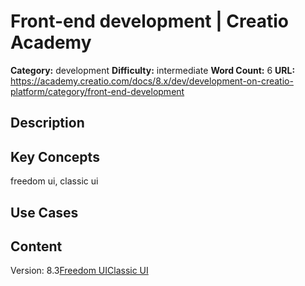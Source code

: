 # Front-end development | Creatio Academy

**Category:** development **Difficulty:** intermediate **Word Count:** 6
**URL:**
https://academy.creatio.com/docs/8.x/dev/development-on-creatio-platform/category/front-end-development

## Description

## Key Concepts

freedom ui, classic ui

## Use Cases

## Content

Version:
8.3[Freedom UI](/docs/8.x/dev/development-on-creatio-platform/category/freedom-ui)[Classic UI](/docs/8.x/dev/development-on-creatio-platform/category/classic-ui)
